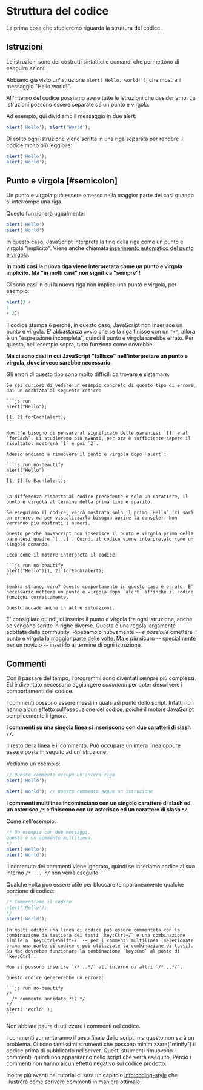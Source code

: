 # Struttura del codice

La prima cosa che studieremo riguarda la struttura del codice.

## Istruzioni

Le istruzioni sono dei costrutti sintattici e comandi che permettono di eseguire azioni.

Abbiamo già visto un'istruzione `alert('Hello, world!')`, che mostra il messaggio "Hello world!".

All'interno del codice possiamo avere tutte le istruzioni che desideriamo. Le istruzioni possono essere separate da un punto e virgola.

Ad esempio, qui dividiamo il messaggio in due alert:

```js run no-beautify
alert('Hello'); alert('World');
```
Di solito ogni istruzione viene scritta in una riga separata per rendere il codice molto più leggibile:

```js run no-beautify
alert('Hello');
alert('World');
```

## Punto e virgola [#semicolon]

Un punto e virgola può essere omesso nella maggior parte dei casi quando si interrompe una riga.

Questo funzionerà ugualmente:

```js run no-beautify
alert('Hello')
alert('World')
```

In questo caso, JavaScript interpreta la fine della riga come un punto e virgola "implicito". Viene anche chiamata [inserimento automatico del punto e virgola](https://tc39.github.io/ecma262/#sec-automatic-semicolon-insertion).

**In molti casi la nuova riga viene interpretata come un punto e virgola implicito. Ma "in molti casi" non significa "sempre"!**

Ci sono casi in cui la nuova riga non implica una punto e virgola, per esempio:

```js run no-beautify
alert(3 +
1
+ 2);
```

Il codice stampa `6` perché, in questo caso, JavaScript non inserisce un punto e virgola. E' abbastanza ovvio che se la riga finisce con un `"+"`, allora è un "espressione incompleta", quindi il punto e virgola sarebbe errato. Per questo, nell'esempio sopra, tutto funziona come dovrebbe.

**Ma ci sono casi in cui JavaScript "fallisce" nell'interpretare un punto e virgola, dove invece sarebbe necessario.**

Gli errori di questo tipo sono molto difficili da trovare e sistemare.

````smart header="Un esempio di errore"
Se sei curioso di vedere un esempio concreto di questo tipo di errore, dai un occhiata al seguente codice:

```js run
alert("Hello");

[1, 2].forEach(alert);
```

Non c'e bisogno di pensare al significato delle parentesi `[]` e al `forEach`. Li studieremo più avanti, per ora è sufficiente sapere il risultato: mostrerà `1` e poi `2`.

Adesso andiamo a rimuovere il punto e virgola dopo `alert`:

```js run no-beautify
alert("Hello")

[1, 2].forEach(alert);
```

La differenza rispetto al codice precedente è solo un carattere, il punto e virgola al termine della prima line è sparito.  

Se eseguiamo il codice, verrà mostrato solo il primo `Hello` (ci sarà un errore, ma per visualizzarlo bisogna aprire la console). Non verranno più mostrati i numeri.

Questo perché JavaScript non inserisce il punto e virgola prima della parentesi quadre `[...]`. Quindi il codice viene interpretato come un singolo comando.

Ecco come il motore interpreta il codice:

```js run no-beautify
alert("Hello")[1, 2].forEach(alert);
```

Sembra strano, vero? Questo comportamento in questo caso è errato. E' necessario mettere un punto e virgola dopo `alert` affinché il codice funzioni correttamente.

Questo accade anche in altre situazioni.
````

E' consigliato quindi, di inserire il punto e virgola fra ogni istruzione, anche se vengono scritte in righe diverse. Questa è una regola largamente adottata dalla community. Ripetiamolo nuovamente -- *è possibile* omettere il punto e virgola la maggior parte delle volte. Ma è più sicuro -- specialmente per un novizio -- inserirlo al termine di ogni istruzione.

## Commenti

Con il passare del tempo, i programmi sono diventati sempre più complessi. Ed è diventato necessario aggiungere *commenti* per poter descrivere i comportamenti del codice.

I commenti possono essere messi in qualsiasi punto dello script. Infatti non hanno alcun effetto sull'esecuzione del codice, poiché il motore JavaScript semplicemente li ignora.

**I commenti su una singola linea si inseriscono con due caratteri di slash `//`.**

Il resto della linea è il commento. Può occupare un intera linea oppure essere posta in seguito ad un'istruzione.

Vediamo un esempio:
```js run
// Questo commento occupa un'intera riga
alert('Hello');

alert('World'); // Questo commento segue un istruzione
```

**I commenti multilinea incominciano con un singolo carattere di slash ed un asterisco <code>/&#42;</code> e finiscono con un asterisco ed un carattere di slash <code>&#42;/</code>.**

Come nell'esempio:

```js run
/* Un esempio con due messaggi.
Questo è un commento multilinea.
*/
alert('Hello');
alert('World');
```

Il contenuto dei commenti viene ignorato, quindi se inseriamo codice al suo interno <code>/&#42; ... &#42;/</code> non verrà eseguito.

Qualche volta può essere utile per bloccare temporaneamente qualche porzione di codice:
```js run
/* Commentiamo il codice
alert('Hello');
*/
alert('World');
```

```smart header="Usa le scorciatoie da tastiera!"
In molti editor una linea di codice può essere commentata con la combinazione da tastiera dei tasti `key:Ctrl+/` e una combinazione simile a `key:Ctrl+Shift+/` -- per i commenti multilinea (selezionate prima una parte di codice e poi utilizzate la combinazione di tasti). Su Mac dovrebbe funzionare la combinazione `key:Cmd` al posto di `key:Ctrl`.
```

````warn header="I commenti annidati non sono supportati!"
Non si possono inserire `/*...*/` all'interno di altri `/*...*/`.

Questo codice genererebbe un errore:

```js run no-beautify
/*
  /* commento annidato ?!? */
*/
alert( 'World' );
```
````
Non abbiate paura di utilizzare i commenti nel codice.

I commenti aumenteranno il peso finale dello script, ma questo non sarà un problema. Ci sono tantissimi strumenti che possono minimizzare("minify") il codice prima di pubblicarlo nel server. Questi strumenti rimuovono i commenti, quindi non appariranno nello script che verrà eseguito. Perciò i commenti non hanno alcun effetto negativo sul codice prodotto.

Inoltre più avanti nel tutorial ci sarà un capitolo <info:coding-style> che illustrerà come scrivere commenti in maniera ottimale.
